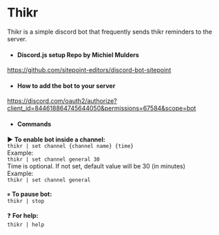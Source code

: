 # Thikr
Thikr is a simple discord bot that frequently sends thikr reminders to the server.
*  #### Discord.js setup Repo by Michiel Mulders
https://github.com/sitepoint-editors/discord-bot-sitepoint


* #### How to add the bot to your server
https://discord.com/oauth2/authorize?client_id=844618864745644050&permissions=67584&scope=bot

*  #### Commands
▶️ **To enable bot inside a channel:**
<br>```thikr | set channel {channel name} {time}```
<br> Example:
<br>```thikr | set channel general 30```
<br> Time is optional. If not set, default value will be 30 (in minutes)
<br> Example:
<br> ```thikr | set channel general```
<br> <br> ⏸ **To pause bot:**
<br> ```thikr | stop```
<br> <br> ❓ **For help:**
<br> ```thikr | help```

